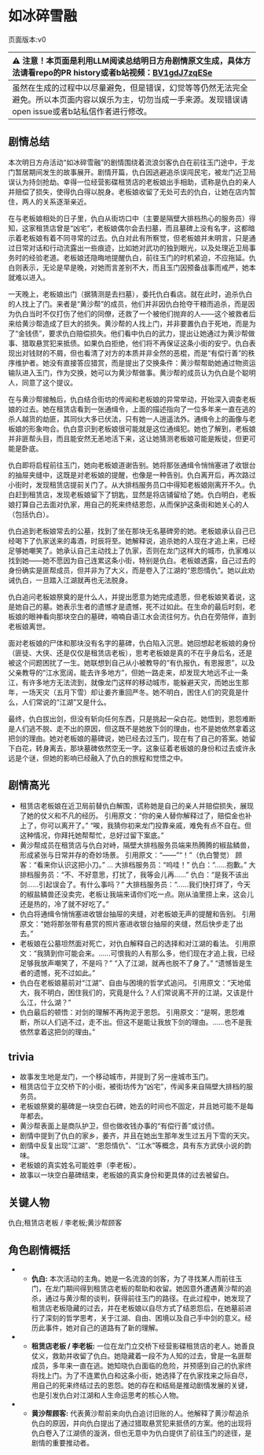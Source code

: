 # 如冰碎雪融
页面版本:v0
 

| :warning: 注意！本页面是利用LLM阅读总结明日方舟剧情原文生成，具体方法请看repo的PR history或者b站视频：[BV1gdJ7zqESe](https://www.bilibili.com/video/BV1gdJ7zqESe/)         |
|:----------------------------|
| 虽然在生成的过程中以尽量避免，但是错误，幻觉等等仍然无法完全避免。所以本页面内容以娱乐为主，切勿当成一手来源。发现错误请open issue或者b站私信作者进行修改。|



## 剧情总结
本次明日方舟活动“如冰碎雪融”的剧情围绕着流浪剑客仇白在前往玉门途中，于龙门暂居期间发生的故事展开。剧情开篇，仇白因逃避追杀误闯民宅，被龙门近卫局误认为持剑抢劫。幸得一位经营影碟租赁店的老板娘出手相助，谎称是仇白的亲人并赔偿了损失，使得仇白得以脱身。老板娘收留了无处可去的仇白，让她在店内暂住，两人的关系逐渐亲近。

在与老板娘相处的日子里，仇白从街坊口中（主要是隔壁大排档热心的服务员）得知，这家租赁店曾是“凶宅”，老板娘偶尔会去扫墓，而且墓碑上没有名字，这都暗示着老板娘有着不同寻常的过去。仇白对此有所察觉，但老板娘并未明言，只是通过日常对话和行动流露出一些痕迹，比如她对武功的独到眼光，以及处理近卫局事务时的经验老道。老板娘还隐晦地提醒仇白，前往玉门的时机紧迫，不应拖延。仇白则表示，无论是早是晚，对她而言差别不大，而且玉门因预备战事而戒严，她本就难以进入。

一天晚上，老板娘出门（据猜测是去扫墓），委托仇白看店。就在此时，追杀仇白的人找上了门。来者是“黄沙帮”的成员，他们并非因仇白抢夺干粮而追杀，而是因为仇白当时不仅打伤了他们的同僚，还救了一个被他们抛弃的人——这个被救者后来给黄沙帮造成了巨大的损失。黄沙帮的人找上门，并非要置仇白于死地，而是为了“金钱债”，要求仇白赔偿损失。他们看中仇白的武力，提出让她通过为黄沙帮做事、猎取悬赏犯来抵债。如果仇白拒绝，他们将不再保证这条小街的安宁。仇白表现出对钱财的不屑，但也看清了对方的本质并非全然的恶棍，而是“有偿行善”的秩序维护者。她没有直接答应猎赏，而是提出了交换条件：黄沙帮帮助她通过物资运输队进入玉门，作为交换，她可以为黄沙帮做事。黄沙帮的成员认为仇白是个聪明人，同意了这个提议。

在与黄沙帮接触后，仇白结合街坊的传闻和老板娘的异常举动，开始深入调查老板娘的过去。她在租赁店看到一张通缉令，上面的描述指向了一位多年来一直在逃的杀人越货的劫匪，其同伙大多已伏法，只有她一人逍遥法外。通缉令上的画像与老板娘的形象吻合。仇白意识到老板娘很可能就是这位通缉犯。她也了解到，老板娘并非匪帮头目，而且能安然无恙地活下来，这让她猜测老板娘可能是叛徒，但更可能是卧底。

仇白即将启程前往玉门，她向老板娘道谢告别。她将那张通缉令悄悄塞进了收银台的抽屉夹缝中，这既是对老板娘的提醒，也像是一种告别。仇白离开后，再次路过小街时，发现租赁店提前关门了。从大排档服务员口中得知老板娘刚离开不久。仇白赶到租赁店，发现老板娘留下了钥匙，显然是将店铺留给了她。仇白明白，老板娘打算自己去面对仇家，用自己的死来终结恩怨，从而保护这条街和她关心的人（包括仇白）。

仇白追到老板娘常去的公墓，找到了坐在那块无名墓碑旁的她。老板娘承认自己已经喝下了仇家送来的毒酒，时辰将至。她解释说，追杀她的人现在才追上来，已经足够她嘲笑了。她承认自己主动找上了仇家，否则在龙门这样大的城市，仇家难以找到她——她不愿因为自己连累这条小街，特别是仇白。老板娘透露，自己过去的身份确实是匪帮成员，但并非为了大义，而是卷入了江湖的“恩怨情仇”。她以此劝诫仇白，一旦踏入江湖就再也无法脱身。

仇白追问老板娘祭奠的是什么人，并提出愿意为她完成遗愿，但老板娘笑着说，这是她自己的墓。她表示生者的遗憾才是遗憾，死不过如此。在生命的最后时刻，老板娘的眼神看向那块空白的墓碑，喃喃自语江水会流往何方。仇白在旁陪伴，直到老板娘离世。

面对老板娘的尸体和那块没有名字的墓碑，仇白陷入沉思。她回想起老板娘的身份（匪徒、大侠、还是仅仅是租赁店老板），思考老板娘是真的不在乎身后名，还是被这个问题困扰了一生。她联想到自己从小被教导的“有仇报仇，有恩报恩”，以及父亲教导的“江水宽阔，能去许多地方”，但她一路走来，却发现大地远不止一条江，有许多地方无法流到，就像龙门这样的移动城市，能躲避天灾，而她出生那年，一场天灾（五月下雪）却让姜齐重回严冬。她不明白，困住人们的究竟是什么，人们常说的“江湖”又是什么。

最终，仇白拔出剑，但没有斩向任何东西，只是挑起一朵白花。她悟到，恩怨难断是人们逃不脱、走不出的原因，但这既不是她放下剑的理由，也不是她依然拿着这把剑的理由。她对老板娘的墓碑说，她已经去过玉门，现在有了自己的答案。她留下白花，转身离去，那块墓碑依然空无一字。这象征着老板娘的身份和过去或许永远是个谜，但她的影响已经融入了仇白的旅程和觉悟之中。
## 剧情高光
*   租赁店老板娘在近卫局前替仇白解围，谎称她是自己的亲人并赔偿损失，展现了她的仗义和不凡的经历。
    引用原文：“你的亲人替你解释过了，赔偿金也补上了，你可以离开了。”
    “唉，我猜你初来龙门投靠亲戚，难免有点不自在。但这种情况，你拜托她帮帮忙，总好过留下案底。”
*   黄沙帮成员在租赁店与仇白对峙，隔壁大排档服务员端来热腾腾的椒盐鳞兽，形成紧张与日常并存的奇妙场景。
    引用原文：“——”“！”（仇白警觉）
    顾客：“看来你认识这把小刀。”
    ...
    大排档服务员：“呜哇！”
    仇白：“......抱歉。”
    大排档服务员：“不、不好意思，打扰了，我等会儿再......”
    仇白：“是我不该出剑......引起误会了。有什么事吗？”
    大排档服务员：“......我们快打烊了，今天的椒盐鳞兽还没卖完，老板让我端来请你们吃一点。刚从油里捞上来，这会儿还是热的，冷了就不好吃了。”
*   仇白将通缉令悄悄塞进收银台抽屉的夹缝，对老板娘无声的提醒和告别。
    引用原文：“她将那张带有悬赏的照片塞进收银台抽屉的夹缝，然后快步走了出去。”
*   老板娘在公墓坦然面对死亡，对仇白解释自己的选择和对江湖的看法。
    引用原文：“我猜到你可能会来。......可恨我的人有那么多，他们现在才追上我，已经足够我放声嘲笑了，不是吗？”
    “入了江湖，就再也脱不了身了。”
    “遗憾皆是生者的遗憾，死不过如此。”
*   仇白在老板娘墓前对“江湖”、自由与困境的哲学式追问。
    引用原文：“天地偌大，我不明白，困住我们的，究竟是什么？人们常说离不开的江湖，又该是什么江，什么湖？”
*   仇白最后的顿悟：对剑的理解不再拘泥于恩怨。
    引用原文：“是啊，恩怨难断，所以人们逃不过，走不出。但这不是能让我放下剑的理由。......也不是我依然拿着这把剑的理由。”
## trivia
*   故事发生地是龙门，一个移动城市，并提到了另一座城市玉门。
*   租赁店位于立交桥下的小街，被街坊传为“凶宅”，传闻多来自隔壁大排档的服务员。
*   老板娘祭奠的墓碑是一块空白石碑，她去的时间也不固定，并且她可能不是每年都去。
*   黄沙帮表面上是商队护卫，但也做收钱办事的“有偿行善”或讨债。
*   剧情中提到了仇白的家乡，姜齐，并且在她出生那年发生过五月下雪的天灾。
*   剧情中反复出现“江湖”、“恩怨情仇”、“江水”等概念，具有东方武侠小说的韵味。
*   老板娘的真实姓名可能姓李（李老板）。
*   故事以一块空白墓碑结束，老板娘的真实身份和更具体的过去被留白。
## 关键人物
仇白;租赁店老板 / 李老板;黄沙帮顾客
## 角色剧情概括
-   *   **仇白:** 本次活动的主角。她是一名流浪的剑客，为了寻找某人而前往玉门，在龙门期间得到租赁店老板的帮助和收留。她因意外遭遇黄沙帮的追杀，通过与黄沙帮的谈判，获得前往玉门的路径。在此过程中，她发现了租赁店老板隐藏的过去，并在老板娘以自尽方式了结恩怨后，在她墓前进行了深刻的哲学思考，关于江湖、自由、困境以及自己手中剑的意义。经历此事件，她对自己的道路有了新的理解。
-   *   **租赁店老板 / 李老板:** 一位在龙门立交桥下经营影碟租赁店的老人。她善良仗义，救助并收留了仇白。她隐藏着一段不为人知的过去，曾是一名匪帮成员，多年来一直在逃。她知晓仇白面临的危险，并预感到自己的仇家终将找上门。为了不连累仇白和这条小街，她选择了在仇家找来之际自尽，用自己的死来终结过去的恩怨。她的存在和结局是推动剧情发展的关键，也是引发仇白对江湖和人生命运思考的核心人物。
-   *   **黄沙帮顾客:** 代表黄沙帮前来向仇白追讨旧账的人。他解释了黄沙帮追杀仇白的原因，并向仇白提出了通过猎取悬赏犯来抵债的方案。他的出现将仇白卷入了江湖债的漩涡，但也无意中为仇白提供了前往玉门的途径，是剧情的重要推动者。